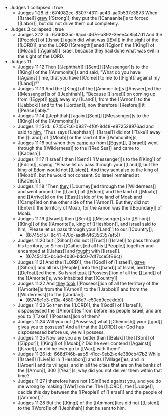 - Judges 1
  collapsed:: true
	- Judges 1:28
	  id:: 674082cc-8307-4311-ac43-aa0b537e3873
	  When [[Israel]] [grew]([[Grow]]) [[Strong]], they put the [[Canaanite]]s to forced [[Labor]], but did not drive them out completely.
- Judges 3
  collapsed:: true
	- Judges 3:12
	  id:: 6740835c-9acd-467e-a892-3eee4c8547d1
	  And the [[People]] of [[Israel]] again did what was [[Evil]] in the [sight]([[See]]) of the [[LORD]], and the LORD [[Strength]]ened [[Eglon]] the [[King]] of [[Moab]] [[Against]] Israel, because they had done what was evil in the sight of the LORD.
- Judges 11
	- Judges 11:12
	  Then [[Jephthah]] [[Sent]] [[Messenger]]s to the [[King]] of the [[Ammonite]]s and said, "What do you have [[Against]] me, that you have [[Come]] to me to [[Fight]] against my [[Land]]?"
	- Judges 11:13
	  And the [[King]] of the [[Ammonite]]s [[Answer]]ed the [[Messenger]]s of [[Jephthah]], "Because [[Israel]] on coming up from [[Egypt]] [took]([[Take]]) away my [[Land]], from the [[Arnon]] to the [[Jabbok]] and to the [[Jordan]]; now therefore [[Restore]] it [[Peace]]ably."
	- Judges 11:14 
	  [[Jephthah]] again [[Sent]] [[Messenger]]s to the [[King]] of the [[Ammonite]]s
	- Judges 11:15
	  id:: 6745c7c6-0937-4f0f-8d48-e872528976ad
	  and said to [him]([[King]]), "Thus says [[Jephthah]]: [[Israel]] did not [[Take]] away the [[Land]] of [[Moab]] or the land of the [[Ammonite]]s,
	- Judges 11:16
	  but when they [came]([[Come]]) up from [[Egypt]], [[Israel]] went through the [[Wilderness]] to the [[Red Sea]] and came to [[Kadesh]].
	- Judges 11:17
	  [[Israel]] then [[Sent]] [[Messenger]]s to the [[King]] of [[Edom]], saying, ‘Please let us pass through your [[Land]], but the king of Edom would not [[Listen]]. And they sent also to the king of [[Moab]], but he would not consent. So Israel remained at [[Kadesh]].
	- Judges 11:18
	  "Then [they]([[Israel]]) [[Journey]]ed through the [[Wilderness]] and went around the [[Land]] of [[Edom]] and the land of [[Moab]] and [[Arrive]]d on the [[East]] side of the land of Moab and [[Camp]]ed on the other side of the [[Arnon]]. But they did not [[Enter]] the territory of Moab, for the Arnon was the [[Boundary]] of Moab.
	- Judges 11:19
	  [[Israel]] then [[Sent]] [[Messenger]]s to [[Sihon]] [[King]] of the [[Amorite]]s, king of [[Heshbon]], and Israel said to him, ‘Please let us pass through your [[Land]] to our [[Country]],
		- ((6745c157-8c41-478d-aadf-9f6356357ef5))
	- Judges 11:20
	  but [[Sihon]] did not [[Trust]] [[Israel]] to pass through his territory, so Sihon [[Gather]]ed all his [[People]] together and encamped at [[Jahaz]] and [fought]([[Fight]]) with [[Israel]].
		- ((6745c1d5-bc6d-4b36-bdc0-7df7cce5f86c))
	- Judges 11:21
	  And the [[LORD]], the [[God]] of [[Israel]], [gave]([[Gift]]) [[Sihon]] and all his [[People]] into the [[hand]] of Israel, and they [[Defeat]]ed them. So Israel [took]([[Take]]) [[Possess]]ion of all the [[Land]] of the [[Amorite]]s, who inhabited that [[Country]].
	- Judges 11:22
	  And [they]([[Israel]]) [took]([[Take]]) [[Possess]]ion of all the territory of the [[Amorite]]s from the [[Arnon]] to the [[Jabbok]] and from the [[Wilderness]] to the [[Jordan]].
		- ((6745c1e3-c13a-4580-96c7-c50cd9eceddb))
	- Judges 11:23
	  So then the [[LORD]], the [[God]] of [[Israel]], dispossessed the [[Amorit]]es from before his people Israel; and are you to [[Take]] [[Possess]]ion of them?
	- Judges 11:24
	  Will you not [[Possess]] what [[Chemosh]] your [[god]] [gives]([[Gift]]) you to possess? And all that the [[LORD]] our God has dispossessed before us, we will possess.
	- Judges 11:25
	  Now are you any better than [[Balak]] the [[Son]] of [[Zippor]], [[King]] of [[Moab]]? Did he ever contend [[Against]] [[Israel]], or did he ever go to [[War]] with them?
	- Judges 11:26
	  id:: 668d746b-aab5-41cc-9eb2-c4e380cb47b2
	  While [[Israel]] [[Live]]d in [[Heshbon]] and its [[Village]]es, and in [[Aroer]] and its villages, and in all the cities that are on the banks of the [[Arnon]], 300 [[Year]]s, why did you not deliver them within that time?
	- Judges 11:27
	  [I]([[Jephthah]]) therefore have not [[Sin]]ned against you, and you do me wrong by making [[War]] on me. The [[LORD]], the [[Judge]], decide this day between the [[People]] of [[Israel]] and the people of [[Ammon]]."
	- Judges 11:28
	  But the [[King]] of the [[Ammon]]ites did not [[Listen]] to the [[Word]]s of [[Jephthah]] that he sent to him.